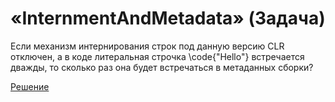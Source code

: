 # «InternmentAndMetadata» (Задача)
Если механизм интернирования строк под данную версию CLR отключен, а в коде литеральная строчка \code{"Hello"} встречается дважды, то сколько раз она будет встречаться в метаданных сборки?

[Решение](./InternmentAndMetadata-A.md)
